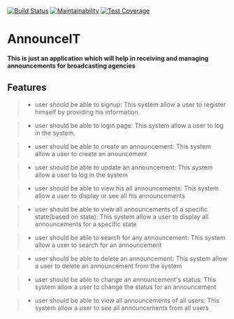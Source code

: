 [![Build Status](https://travis-ci.com/Ugizwenayo-Divine/Announce-IT.svg?branch=develop)](https://travis-ci.com/Ugizwenayo-Divine/Announce-IT)  [![Maintainability](https://api.codeclimate.com/v1/badges/1d2d4898fb6334fa2cd4/maintainability)](https://codeclimate.com/github/Ugizwenayo-Divine/Announce-IT/maintainability)   [![Test Coverage](https://api.codeclimate.com/v1/badges/1d2d4898fb6334fa2cd4/test_coverage)](https://codeclimate.com/github/Ugizwenayo-Divine/Announce-IT/test_coverage)

# AnnounceIT

**This is just an application which will help in receiving and managing announcements for broadcasting agencies**

## Features

>- user should be able to signup:
 This system allow a user to register himself by providing his information.

>- user should be able to login page:
 This system allow a user to log in the system.

>- user should be able to create an announcement:
 This system allow a user to create an anouncement 

>- user should be able to update an announcement:
 This system allow a user to log in the system

>- user should be able to view his all announcements:
 This system allow a user to display or see all his announcements

>- user should be able to view all announcements of a specific state(based on state):
 This system allow a user to display all announcements for a specific state

>- user should be able to search for any announcement:
 This system allow a user to search for an announcement

>- user should be able to delete an announcement:
 This system allow a user to delete an announcement from the system

>- user should be able to change an announcement's status:
 This system allow a user to change the status for an announcement

>- user should be able to view all announcements of all users:
 This system allow a user to see all announcements from all users